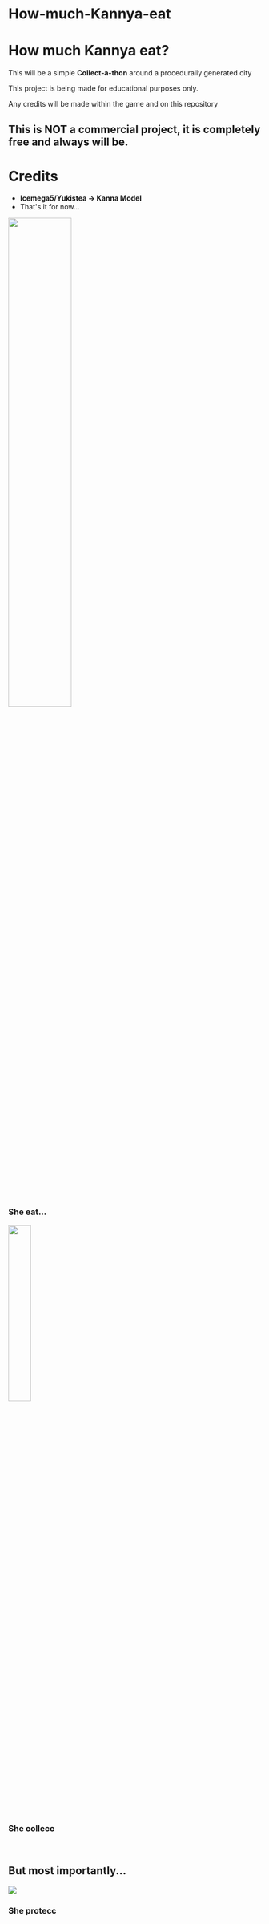 # How-much-Kannya-eat
<h1>How much Kannya eat?</h1>
<p>This will be a simple <b>Collect-a-thon</b> around a procedurally generated city</p>
<p>This project is being made for educational purposes only.</p>
<p>Any credits will be made within the game and on this repository</p>

<h2>This is <b>NOT</b> a commercial project, it is completely free and always will be.</h2>

<h1>Credits</h1>
<ul>
  <li><b>Icemega5/Yukistea -> Kanna Model</b></li>
  <li>That's it for now...</li>
</ul>



<img width="50%" height="50%" src="https://i.imgur.com/k0ueMCG.gif"/>
<h3><b>She eat...</b></h3>

<img width="30%" height="30%" src="https://i.ytimg.com/vi/YOoaozFagZQ/maxresdefault.jpg"/>
<h3><b>She collecc</b></h3>
<br>
<h2><b>But most importantly...</b></h2>

<img src="https://i.pinimg.com/originals/bc/07/c6/bc07c6158733986ca5c8d4ace508a2ae.png"/>
<h3><b>She protecc</b></h3>
